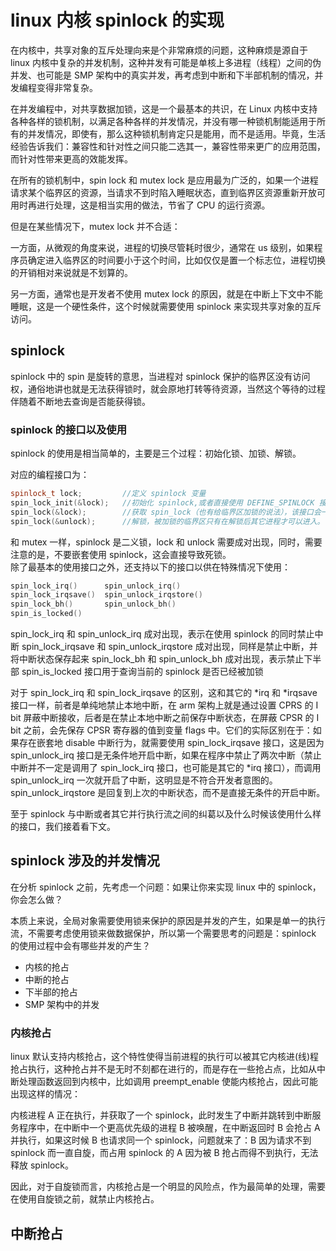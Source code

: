 # linux 内核 spinlock 的实现
在内核中，共享对象的互斥处理向来是个非常麻烦的问题，这种麻烦是源自于 linux 内核中复杂的并发机制，这种并发有可能是单核上多进程（线程）之间的伪并发、也可能是 SMP 架构中的真实并发，再考虑到中断和下半部机制的情况，并发编程变得非常复杂。  

在并发编程中，对共享数据加锁，这是一个最基本的共识，在 Linux 内核中支持各种各样的锁机制，以满足各种各样的并发情况，并没有哪一种锁机制能适用于所有的并发情况，即使有，那么这种锁机制肯定只是能用，而不是适用。毕竟，生活经验告诉我们：兼容性和针对性之间只能二选其一，兼容性带来更广的应用范围，而针对性带来更高的效能发挥。  

在所有的锁机制中，spin lock 和 mutex lock 是应用最为广泛的，如果一个进程请求某个临界区的资源，当请求不到时陷入睡眠状态，直到临界区资源重新开放可用时再进行处理，这是相当实用的做法，节省了 CPU 的运行资源。  

但是在某些情况下，mutex lock 并不合适：

一方面，从微观的角度来说，进程的切换尽管耗时很少，通常在 us 级别，如果程序员确定进入临界区的时间要小于这个时间，比如仅仅是置一个标志位，进程切换的开销相对来说就是不划算的。 

另一方面，通常也是开发者不使用 mutex lock 的原因，就是在中断上下文中不能睡眠，这是一个硬性条件，这个时候就需要使用 spinlock 来实现共享对象的互斥访问。  


## spinlock
spinlock 中的 spin 是旋转的意思，当进程对 spinlock 保护的临界区没有访问权，通俗地讲也就是无法获得锁时，就会原地打转等待资源，当然这个等待的过程伴随着不断地去查询是否能获得锁。  


### spinlock 的接口以及使用
spinlock 的使用是相当简单的，主要是三个过程：初始化锁、加锁、解锁。  

对应的编程接口为：

```c++
spinlock_t lock;         //定义 spinlock 变量
spin_lock_init(&lock);   //初始化 spinlock,或者直接使用 DEFINE_SPINLOCK 接口实现 定义+初始化
spin_lock(&lock);        //获取 spin_lock（也有给临界区加锁的说法），该接口会一直等待直到获取到锁
spin_lock(&unlock);      //解锁，被加锁的临界区只有在解锁后其它进程才可以进入。  
```

和 mutex 一样，spinlock 是二义锁，lock 和 unlock 需要成对出现，同时，需要注意的是，不要嵌套使用 spinlock，这会直接导致死锁。  
除了最基本的使用接口之外，还支持以下的接口以供在特殊情况下使用：

```c++
spin_lock_irq()      spin_unlock_irq()
spin_lock_irqsave()  spin_unlock_irqstore()
spin_lock_bh()       spin_unlock_bh()
spin_is_locked()     
```

spin_lock_irq 和 spin_unlock_irq 成对出现，表示在使用 spinlock 的同时禁止中断
spin_lock_irqsave 和 spin_unlock_irqstore 成对出现，同样是禁止中断，并将中断状态保存起来
spin_lock_bh 和 spin_unlock_bh 成对出现，表示禁止下半部
spin_is_locked 接口用于查询当前的 spinlock 是否已经被加锁   

对于 spin_lock_irq 和 spin_lock_irqsave 的区别，这和其它的 *irq 和 *irqsave 接口一样，前者是单纯地禁止本地中断，在 arm 架构上就是通过设置 CPRS 的 I bit 屏蔽中断接收，后者是在禁止本地中断之前保存中断状态，在屏蔽 CPSR 的 I bit 之前，会先保存 CPSR 寄存器的值到变量 flags 中。它们的实际区别在于：如果存在嵌套地 disable 中断行为，就需要使用 spin_lock_irqsave 接口，这是因为 spin_unlock_irq 接口是无条件地开启中断，如果在程序中禁止了两次中断（禁止中断并不一定是调用了 spin_lock_irq 接口，也可能是其它的 *irq 接口），而调用 spin_unlock_irq 一次就开启了中断，这明显是不符合开发者意图的。spin_unlock_irqstore 是回复到上次的中断状态，而不是直接无条件的开启中断。  

至于 spinlock 与中断或者其它并行执行流之间的纠葛以及什么时候该使用什么样的接口，我们接着看下文。  


## spinlock 涉及的并发情况
在分析 spinlock 之前，先考虑一个问题：如果让你来实现 linux 中的 spinlock，你会怎么做？  

本质上来说，全局对象需要使用锁来保护的原因是并发的产生，如果是单一的执行流，不需要考虑使用锁来做数据保护，所以第一个需要思考的问题是：spinlock 的使用过程中会有哪些并发的产生？  
* 内核的抢占
* 中断的抢占
* 下半部的抢占
* SMP 架构中的并发

### 内核抢占
linux 默认支持内核抢占，这个特性使得当前进程的执行可以被其它内核进(线)程抢占执行，这种抢占并不是无时不刻都在进行的，而是存在一些抢占点，比如从中断处理函数返回到内核中，比如调用 preempt_enable 使能内核抢占，因此可能出现这样的情况：

内核进程 A 正在执行，并获取了一个 spinlock，此时发生了中断并跳转到中断服务程序中，在中断中一个更高优先级的进程 B 被唤醒，在中断返回时 B 会抢占 A 并执行，如果这时候 B 也请求同一个 spinlock，问题就来了：B 因为请求不到 spinlock 而一直自旋，而占用 spinlock 的 A 因为被 B 抢占而得不到执行，无法释放 spinlock。  

因此，对于自旋锁而言，内核抢占是一个明显的风险点，作为最简单的处理，需要在使用自旋锁之前，就禁止内核抢占。  

## 中断抢占





